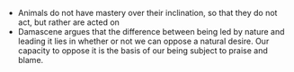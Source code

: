 - Animals do not have mastery over their inclination, so that they do not act, but rather are acted on
- Damascene argues that the difference between being led by nature and leading it lies in whether or not we can oppose a natural desire. Our capacity to oppose it is the basis of our being subject to praise and blame.